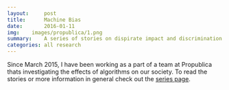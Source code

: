 ```yaml
---
layout:     post
title:      Machine Bias
date:       2016-01-11
img:	images/propublica/1.png
summary:    A series of stories on dispirate impact and discrimination caused by algorithms.
categories: all research
---
```



Since March 2015, I have been working as a part of a team at Propublica thats investigating the effects of algorithms on our society. To read the stories or more information in general check out the [series page](https://www.propublica.org/series/machine-bias). 